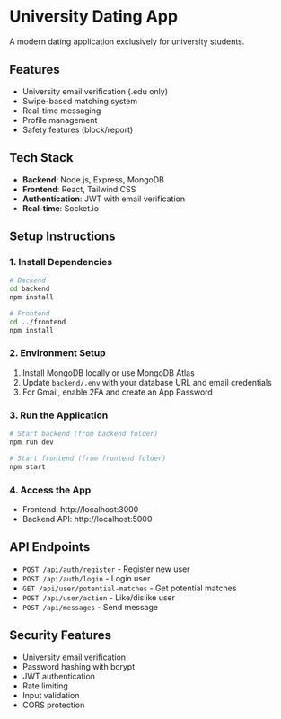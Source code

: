 # University Dating App

A modern dating application exclusively for university students.

## Features
- University email verification (.edu only)
- Swipe-based matching system
- Real-time messaging
- Profile management
- Safety features (block/report)

## Tech Stack
- **Backend**: Node.js, Express, MongoDB
- **Frontend**: React, Tailwind CSS
- **Authentication**: JWT with email verification
- **Real-time**: Socket.io

## Setup Instructions

### 1. Install Dependencies
```bash
# Backend
cd backend
npm install

# Frontend
cd ../frontend
npm install
```

### 2. Environment Setup
1. Install MongoDB locally or use MongoDB Atlas
2. Update `backend/.env` with your database URL and email credentials
3. For Gmail, enable 2FA and create an App Password

### 3. Run the Application
```bash
# Start backend (from backend folder)
npm run dev

# Start frontend (from frontend folder)
npm start
```

### 4. Access the App
- Frontend: http://localhost:3000
- Backend API: http://localhost:5000

## API Endpoints
- `POST /api/auth/register` - Register new user
- `POST /api/auth/login` - Login user
- `GET /api/user/potential-matches` - Get potential matches
- `POST /api/user/action` - Like/dislike user
- `POST /api/messages` - Send message

## Security Features
- University email verification
- Password hashing with bcrypt
- JWT authentication
- Rate limiting
- Input validation
- CORS protection
